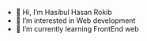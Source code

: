 - 👋 Hi, I’m Hasibul Hasan Rokib
- 👀 I’m interested in Web development
- 🌱 I’m currently learning FrontEnd web

<!---
rokibhasan777/rokibhasan777 is a ✨ special ✨ repository because its `README.md` (this file) appears on your GitHub profile.
You can click the Preview link to take a look at your changes.
--->
